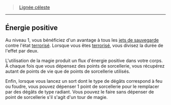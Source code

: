 ﻿---
!Generic
Id: sorcerer_celestial_hd.md#Énergie-positive
ParentLink: sorcerer_celestial_hd.md#lignée-céleste
Name: Énergie positive
ParentName: Lignée céleste
NameLevel: 2
---
> [Lignée céleste](hd_sorcerer_celestial.md)

---

## Énergie positive

Au niveau 1, vous bénéficiez d'un avantage à tous les [jets de sauvegarde](hd_abilities_jets_de_sauvegarde.md) contre l'état [terrorisé](hd_conditions_terrorise.md). Lorsque vous êtes [terrorisé](hd_conditions_terrorise.md), vous divisez la durée de l'effet par deux.

L'utilisation de la magie produit un flux d'énergie positive dans votre corps. À chaque fois que vous dépensez des points de sorcellerie, vous récupérez autant de points de vie que de points de sorcellerie utilisés.

Enfin, lorsque vous lancez un sort dont le type de dégâts correspond à feu ou foudre, vous pouvez dépenser 1 point de sorcellerie pour le remplacer par des dégâts de type radiant. Vous pouvez le faire sans dépenser de point de sorcellerie s'il s'agit d'un tour de magie.

